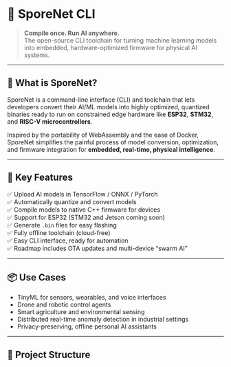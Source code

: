 # 🧠 SporeNet CLI

> **Compile once. Run AI anywhere.**  
> The open-source CLI toolchain for turning machine learning models into embedded, hardware-optimized firmware for physical AI systems.

---

## 🦠 What is SporeNet?

SporeNet is a command-line interface (CLI) and toolchain that lets developers convert their AI/ML models into highly optimized, quantized binaries ready to run on constrained edge hardware like **ESP32**, **STM32**, and **RISC-V microcontrollers**.

Inspired by the portability of WebAssembly and the ease of Docker, SporeNet simplifies the painful process of model conversion, optimization, and firmware integration for **embedded, real-time, physical intelligence**.

---

## 🚀 Key Features

✅ Upload AI models in TensorFlow / ONNX / PyTorch  
✅ Automatically quantize and convert models  
✅ Compile models to native C++ firmware for devices  
✅ Support for ESP32 (STM32 and Jetson coming soon)  
✅ Generate `.bin` files for easy flashing  
✅ Fully offline toolchain (cloud-free)  
✅ Easy CLI interface, ready for automation  
✅ Roadmap includes OTA updates and multi-device “swarm AI”

---

## 📦 Use Cases

- TinyML for sensors, wearables, and voice interfaces  
- Drone and robotic control agents  
- Smart agriculture and environmental sensing  
- Distributed real-time anomaly detection in industrial settings  
- Privacy-preserving, offline personal AI assistants

---

## 📁 Project Structure


